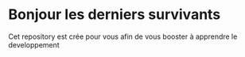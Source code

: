 # Bonjour les derniers survivants

Cet repository est crée pour vous afin de vous booster à apprendre le developpement


